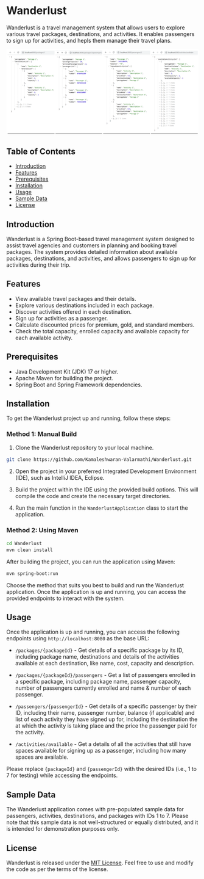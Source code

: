 # Wanderlust

Wanderlust is a travel management system that allows users to explore various travel packages, destinations, and activities. It enables passengers to sign up for activities, and hepls them manage their travel plans.

![Sample Output](/assets/Sample_Output.png)

## Table of Contents

- [Introduction](#introduction)
- [Features](#features)
- [Prerequisites](#prerequisites)
- [Installation](#installation)
- [Usage](#usage)
- [Sample Data](#sample-data)
- [License](#license)

## Introduction

Wanderlust is a Spring Boot-based travel management system designed to assist travel agencies and customers in planning and booking travel packages. The system provides detailed information about available packages, destinations, and activities, and allows passengers to sign up for activities during their trip.

## Features

- View available travel packages and their details.
- Explore various destinations included in each package.
- Discover activities offered in each destination.
- Sign up for activities as a passenger.
- Calculate discounted prices for premium, gold, and standard members.
- Check the total capacity, enrolled capacity and available capacity for each available activity.

## Prerequisites

- Java Development Kit (JDK) 17 or higher.
- Apache Maven for building the project.
- Spring Boot and Spring Framework dependencies.

## Installation

To get the Wanderlust project up and running, follow these steps:

### Method 1: Manual Build

1. Clone the Wanderlust repository to your local machine.

```bash
git clone https://github.com/Kamaleshwaran-Valarmathi/Wanderlust.git
```

2. Open the project in your preferred Integrated Development Environment (IDE), such as IntelliJ IDEA, Eclipse.

3. Build the project within the IDE using the provided build options. This will compile the code and create the necessary target directories.

4. Run the main function in the `WanderlustApplication` class to start the application.

### Method 2: Using Maven

```bash
cd Wanderlust
mvn clean install
```

After building the project, you can run the application using Maven:

```bash
mvn spring-boot:run
```

Choose the method that suits you best to build and run the Wanderlust application. Once the application is up and running, you can access the provided endpoints to interact with the system.

## Usage

Once the application is up and running, you can access the following endpoints using `http://localhost:8080` as the base URL:

- `/packages/{packageId}` - Get details of a specific package by its ID, including package name, destinations and details of the activities available at each destination, like name, cost, capacity and description.

- `/packages/{packageId}/passengers` - Get a list of passengers enrolled in a specific package, including package name, passenger capacity, number of passengers currently enrolled and name & number of each passenger.

- `/passengers/{passengerId}` - Get details of a specific passenger by their ID, including their name, passenger number, balance (if applicable) and list of each activity they have signed up for, including the destination the at which the activity is taking place and the price the passenger paid for the activity.

- `/activities/available` - Get a details of all the activities that still have spaces available for signing up as a passenger, including how many spaces are available.

Please replace `{packageId}` and `{passengerId}` with the desired IDs (i.e., 1 to 7 for testing) while accessing the endpoints.

## Sample Data

The Wanderlust application comes with pre-populated sample data for passengers, activities, destinations, and packages with IDs 1 to 7. Please note that this sample data is not well-structured or equally distributed, and it is intended for demonstration purposes only.

## License

Wanderlust is released under the [MIT License](https://opensource.org/licenses/MIT). Feel free to use and modify the code as per the terms of the license.
